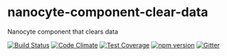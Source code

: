 # nanocyte-component-clear-data
Nanocyte component that clears data

[![Build Status](https://travis-ci.org/octoblu/nanocyte-component-clear-data.svg?branch=master)](https://travis-ci.org/octoblu/nanocyte-component-clear-data)
[![Code Climate](https://codeclimate.com/github/octoblu/nanocyte-component-clear-data/badges/gpa.svg)](https://codeclimate.com/github/octoblu/nanocyte-component-clear-data)
[![Test Coverage](https://codeclimate.com/github/octoblu/nanocyte-component-clear-data/badges/coverage.svg)](https://codeclimate.com/github/octoblu/nanocyte-component-clear-data)
[![npm version](https://badge.fury.io/js/nanocyte-component-clear-data.svg)](http://badge.fury.io/js/nanocyte-component-clear-data)
[![Gitter](https://badges.gitter.im/octoblu/help.svg)](https://gitter.im/octoblu/help)
